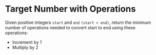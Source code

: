 # Target Number with Operations

Given positive integers <code>start</code> and <code>end</code> <code>(start < end)</code>, return the minimum number of operations
needed to convert start to end using these operations:
  <ul>
   <li>Increment by 1</li>
   <li>Multiply by 2</li>
  </ul>